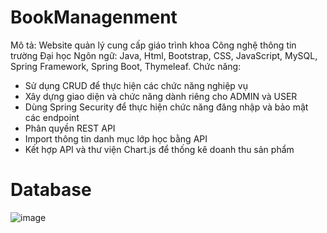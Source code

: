 # BookManagenment
Mô tả: Website quản lý cung cấp giáo trình khoa Công nghệ thông tin trường Đại học
Ngôn ngữ: Java, Html, Bootstrap, CSS, JavaScript, MySQL, Spring Framework, Spring Boot, Thymeleaf.
Chức năng:
  + Sử dụng CRUD để thực hiện các chức năng nghiệp vụ
  + Xây dựng giao diện và chức năng dành riêng cho ADMIN và USER
  + Dùng Spring Security để thực hiện chức năng đăng nhập và bảo mật các endpoint
  + Phân quyền REST API
  + Import thông tin danh mục lớp học bằng API
  + Kết hợp API và thư viện Chart.js để thống kê doanh thu sản phẩm
# Database
![image](https://github.com/phong0168/BookManagement/assets/104688354/1358f44d-1f83-4ffc-8daf-d5c704fa73f4)

